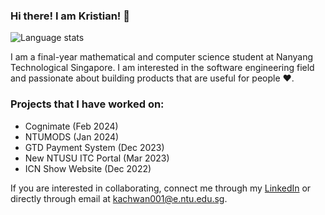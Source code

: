 ### Hi there! I am Kristian! 👋
![Language stats](https://github-readme-stats.vercel.app/api/top-langs/?username=kristianachwan&theme=tokyonight&layout=compact)

I am a final-year mathematical and computer science student at Nanyang Technological Singapore. I am interested in the software engineering field and passionate about building products that are useful for people ❤️.

### Projects that I have worked on: 
- Cognimate (Feb 2024) 
- NTUMODS (Jan 2024)
- GTD Payment System (Dec 2023)
- New NTUSU ITC Portal (Mar 2023) 
- ICN Show Website (Dec 2022)

If you are interested in collaborating, connect me through my [LinkedIn](https://www.linkedin.com/in/kristianachwan/) or directly through email at kachwan001@e.ntu.edu.sg. 
